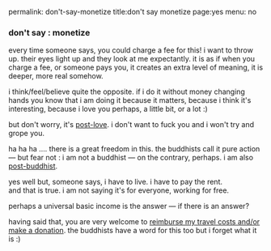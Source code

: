 permalink: don't-say-monetize
title:don't say monetize
page:yes
menu: no

### don't say : monetize

every time someone says, you could charge a fee for this! i want to throw up. their eyes light up and they look at me expectantly. it is as if when you charge a fee, or someone pays you, it creates an extra level of meaning, it is deeper, more real somehow. 

i think/feel/believe quite the opposite. if i do it without money changing hands you know that i am doing it because it matters, because i think it's interesting, because i love you perhaps, a little bit, or a lot :) 

but don't worry, it's [post-love](post-love). i don't want to fuck you and i won't try and grope you.

ha ha ha  …. there is a great freedom in this. the buddhists call it pure action — but fear not : i am not a buddhist — on the contrary, perhaps. i am also [post-buddhist](http://www.johannesk.com/punktheology/dharma).

yes well but, someone says, i have to live. i have to pay the rent.  
and that is true. i am not saying it's for everyone, working for free.

perhaps a universal basic income is the answer — if there is an answer?

having said that, you are very welcome to [reimburse my travel costs and/or make a donation](https://www.paypal.me/johannesk). the buddhists have a word for this too but i forget what it is :)

